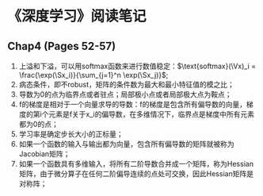 # 《深度学习》阅读笔记

## Chap4 (Pages 52-57)

1. 上溢和下溢，可以用softmax函数来进行数值稳定：$\text{softmax}(\Vx)_i = \frac{\exp(\Sx_i)}{\sum_{j=1}^n \exp(\Sx_j)}$;
2. 病态条件，即不robust，矩阵的条件数为最大和最小特征值的模之比；
3. 导数为0的点为临界点或者驻点；局部极小点或者局部极大点为鞍点；
4. f的梯度是相对于一个向量求导的导数：f的梯度是包含所有偏导数的向量，梯度的第i个元素是f关于x_i的偏导数，在多维情况下，临界点是梯度中所有元素都为0的点；
5. 学习率是确定步长大小的正标量；
6. 如果一个函数的输入与输出都为向量，包含所有偏导数的矩阵就被称为Jacobian矩阵；
7. 如果一个函数具有多维输入，将所有二阶导数合并成一个矩阵，称为Hessian矩阵，由于微分算子在任何二阶偏导连续的点处可交换，因此Hessian矩阵是对称阵；
